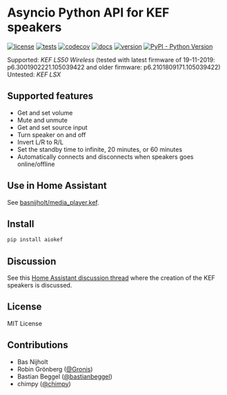 # Asyncio Python API for KEF speakers

[![license](https://img.shields.io/github/license/basnijholt/aiokef)](https://github.com/basnijholt/aiokef/blob/master/LICENSE)
[![tests](https://github.com/basnijholt/aiokef/workflows/tests/badge.svg)](https://github.com/basnijholt/aiokef/actions?query=workflow%3Atests)
[![codecov](https://img.shields.io/codecov/c/github/basnijholt/aiokef)](https://codecov.io/gh/basnijholt/aiokef)
[![docs](https://img.shields.io/readthedocs/aiokef)](https://aiokef.readthedocs.io)
[![version](https://img.shields.io/pypi/v/aiokef)](https://pypi.org/project/aiokef/)
[![PyPI - Python Version](https://img.shields.io/pypi/pyversions/aiokef)](https://pypi.org/project/aiokef/)

Supported: *KEF LS50 Wireless* (tested with latest firmware of 19-11-2019: p6.3001902221.105039422 and older firmware: p6.2101809171.105039422)
Untested: *KEF LSX*

## Supported features
- Get and set volume
- Mute and unmute
- Get and set source input
- Turn speaker on and off
- Invert L/R to R/L
- Set the standby time to infinite, 20 minutes, or 60 minutes
- Automatically connects and disconnects when speakers goes online/offline

## Use in Home Assistant
See [basnijholt/media_player.kef](https://github.com/basnijholt/media_player.kef/).

## Install
```bash
pip install aiokef
```

## Discussion
See this [Home Assistant discussion thread](https://community.home-assistant.io/t/kef-ls50-wireless/) where the creation of the KEF speakers is discussed.

## License
MIT License

## Contributions
- Bas Nijholt
- Robin Grönberg ([@Gronis](https://github.com/Gronis/pykef))
- Bastian Beggel ([@bastianbeggel](https://github.com/bastianbeggel/hasskef))
- chimpy ([@chimpy](https://github.com/chimpy))
